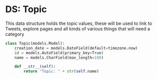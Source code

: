 # DS: Topic

This data structure holds the topic values, these will be used to link to Tweets, explore pages and all kinds of various things that will need a category

```python
class Topic(models.Model):
    creation_date = models.DateField(default=timezone.now)
    id = models.AutoField(primary_key=True)
    name = models.CharField(max_length=100)

    def __str__(self):
        return "Topic: " + str(self.name)

```

